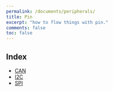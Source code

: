 ```yaml
---
permalink: /documents/peripherals/
title: Pin
excerpt: "how to flow things with pin."
comments: false
toc: false
---
```


## Index

- <a href="{{ site.baseurl }}/documents/peripherals/can/">CAN</a><br>
- <a href="{{ site.baseurl }}/documents/peripherals/i2c/">I2C</a><br>
- <a href="{{ site.baseurl }}/documents/peripherals/spi/">SPI</a><br>
